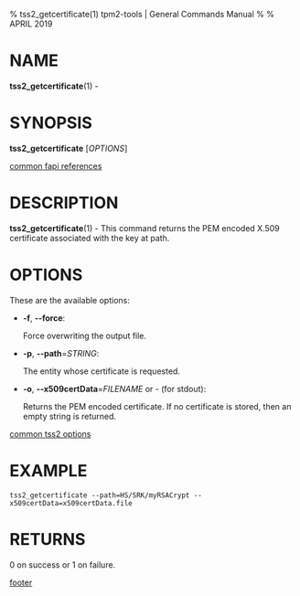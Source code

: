 % tss2_getcertificate(1) tpm2-tools | General Commands Manual
%
% APRIL 2019

# NAME

**tss2_getcertificate**(1) -

# SYNOPSIS

**tss2_getcertificate** [*OPTIONS*]

[common fapi references](common/tss2-fapi-references.md)

# DESCRIPTION

**tss2_getcertificate**(1) - This command returns the PEM encoded X.509 certificate associated with the key at path.

# OPTIONS

These are the available options:

  * **-f**, **\--force**:

    Force overwriting the output file.

  * **-p**, **\--path**=_STRING_:

    The entity whose certificate is requested.

  * **-o**, **\--x509certData**=_FILENAME_ or _-_ (for stdout):

    Returns the PEM encoded certificate. If no certificate is stored, then an empty string is returned.

[common tss2 options](common/tss2-options.md)

# EXAMPLE
```
tss2_getcertificate --path=HS/SRK/myRSACrypt --x509certData=x509certData.file
```

# RETURNS

0 on success or 1 on failure.

[footer](common/footer.md)

